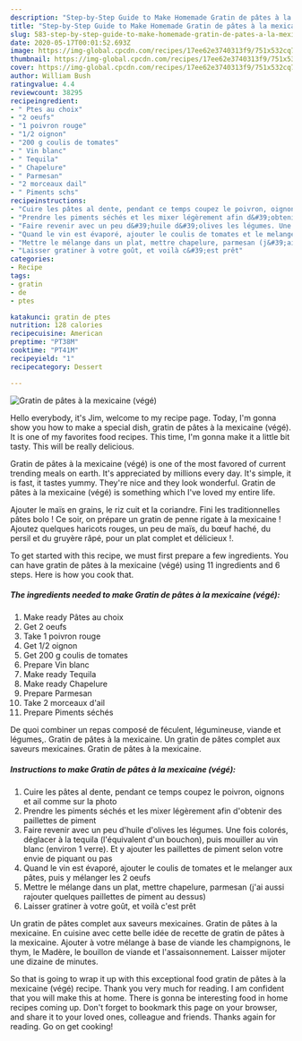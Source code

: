 ```yaml
---
description: "Step-by-Step Guide to Make Homemade Gratin de pâtes à la mexicaine (végé)"
title: "Step-by-Step Guide to Make Homemade Gratin de pâtes à la mexicaine (végé)"
slug: 583-step-by-step-guide-to-make-homemade-gratin-de-pates-a-la-mexicaine-vege
date: 2020-05-17T00:01:52.693Z
image: https://img-global.cpcdn.com/recipes/17ee62e3740313f9/751x532cq70/gratin-de-pates-a-la-mexicaine-vege-photo-principale-de-la-recette.jpg
thumbnail: https://img-global.cpcdn.com/recipes/17ee62e3740313f9/751x532cq70/gratin-de-pates-a-la-mexicaine-vege-photo-principale-de-la-recette.jpg
cover: https://img-global.cpcdn.com/recipes/17ee62e3740313f9/751x532cq70/gratin-de-pates-a-la-mexicaine-vege-photo-principale-de-la-recette.jpg
author: William Bush
ratingvalue: 4.4
reviewcount: 38295
recipeingredient:
- " Ptes au choix"
- "2 oeufs"
- "1 poivron rouge"
- "1/2 oignon"
- "200 g coulis de tomates"
- " Vin blanc"
- " Tequila"
- " Chapelure"
- " Parmesan"
- "2 morceaux dail"
- " Piments schs"
recipeinstructions:
- "Cuire les pâtes al dente, pendant ce temps coupez le poivron, oignons et ail comme sur la photo"
- "Prendre les piments séchés et les mixer légèrement afin d&#39;obtenir des paillettes de piment"
- "Faire revenir avec un peu d&#39;huile d&#39;olives les légumes. Une fois colorés, déglacer à la tequila (l&#39;équivalent d&#39;un bouchon), puis mouiller au vin blanc (environ 1 verre). Et y ajouter les paillettes de piment selon votre envie de piquant ou pas"
- "Quand le vin est évaporé, ajouter le coulis de tomates et le melanger aux pâtes, puis y mélanger les 2 oeufs"
- "Mettre le mélange dans un plat, mettre chapelure, parmesan (j&#39;ai aussi rajouter quelques paillettes de piment au dessus)"
- "Laisser gratiner à votre goût, et voilà c&#39;est prêt"
categories:
- Recipe
tags:
- gratin
- de
- ptes

katakunci: gratin de ptes 
nutrition: 128 calories
recipecuisine: American
preptime: "PT38M"
cooktime: "PT41M"
recipeyield: "1"
recipecategory: Dessert

---
```



![Gratin de pâtes à la mexicaine (végé)](https://img-global.cpcdn.com/recipes/17ee62e3740313f9/751x532cq70/gratin-de-pates-a-la-mexicaine-vege-photo-principale-de-la-recette.jpg)

Hello everybody, it's Jim, welcome to my recipe page. Today, I'm gonna show you how to make a special dish, gratin de pâtes à la mexicaine (végé). It is one of my favorites food recipes. This time, I'm gonna make it a little bit tasty. This will be really delicious.

Gratin de pâtes à la mexicaine (végé) is one of the most favored of current trending meals on earth. It's appreciated by millions every day. It's simple, it is fast, it tastes yummy. They're nice and they look wonderful. Gratin de pâtes à la mexicaine (végé) is something which I've loved my entire life.

Ajouter le maïs en grains, le riz cuit et la coriandre. Fini les traditionnelles pâtes bolo ! Ce soir, on prépare un gratin de penne rigate à la mexicaine ! Ajoutez quelques haricots rouges, un peu de maïs, du bœuf haché, du persil et du gruyère râpé, pour un plat complet et délicieux !.


To get started with this recipe, we must first prepare a few ingredients. You can have gratin de pâtes à la mexicaine (végé) using 11 ingredients and 6 steps. Here is how you cook that.

<!--inarticleads1-->

##### The ingredients needed to make Gratin de pâtes à la mexicaine (végé):

1. Make ready  Pâtes au choix
1. Get 2 oeufs
1. Take 1 poivron rouge
1. Get 1/2 oignon
1. Get 200 g coulis de tomates
1. Prepare  Vin blanc
1. Make ready  Tequila
1. Make ready  Chapelure
1. Prepare  Parmesan
1. Take 2 morceaux d&#39;ail
1. Prepare  Piments séchés


De quoi combiner un repas composé de féculent, légumineuse, viande et légumes,. Gratin de pâtes à la mexicaine. Un gratin de pâtes complet aux saveurs mexicaines. Gratin de pâtes à la mexicaine. 

<!--inarticleads2-->

##### Instructions to make Gratin de pâtes à la mexicaine (végé):

1. Cuire les pâtes al dente, pendant ce temps coupez le poivron, oignons et ail comme sur la photo
1. Prendre les piments séchés et les mixer légèrement afin d&#39;obtenir des paillettes de piment
1. Faire revenir avec un peu d&#39;huile d&#39;olives les légumes. Une fois colorés, déglacer à la tequila (l&#39;équivalent d&#39;un bouchon), puis mouiller au vin blanc (environ 1 verre). Et y ajouter les paillettes de piment selon votre envie de piquant ou pas
1. Quand le vin est évaporé, ajouter le coulis de tomates et le melanger aux pâtes, puis y mélanger les 2 oeufs
1. Mettre le mélange dans un plat, mettre chapelure, parmesan (j&#39;ai aussi rajouter quelques paillettes de piment au dessus)
1. Laisser gratiner à votre goût, et voilà c&#39;est prêt


Un gratin de pâtes complet aux saveurs mexicaines. Gratin de pâtes à la mexicaine. En cuisine avec cette belle idée de recette de gratin de pâtes à la mexicaine. Ajouter à votre mélange à base de viande les champignons, le thym, le Madère, le bouillon de viande et l&#39;assaisonnement. Laisser mijoter une dizaine de minutes. 

So that is going to wrap it up with this exceptional food gratin de pâtes à la mexicaine (végé) recipe. Thank you very much for reading. I am confident that you will make this at home. There is gonna be interesting food in home recipes coming up. Don't forget to bookmark this page on your browser, and share it to your loved ones, colleague and friends. Thanks again for reading. Go on get cooking!
